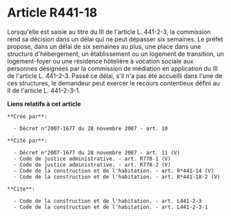 # Article R441-18

Lorsqu'elle est saisie au titre du III de l'article L. 441-2-3, la commission rend sa décision dans un délai qui ne peut
dépasser six semaines. Le préfet propose, dans un délai de six semaines au plus, une place dans une structure d'hébergement,
un établissement ou un logement de transition, un logement-foyer ou une résidence hôtelière à vocation sociale aux personnes
désignées par la commission de médiation en application du III de l'article L. 441-2-3. Passé ce délai, s'il n'a pas été
accueilli dans l'une de ces structures, le demandeur peut exercer le recours contentieux défini au II de l'article L.
441-2-3-1.

**Liens relatifs à cet article**

	**Créé par**:

	  - Décret n°2007-1677 du 28 novembre 2007 - art. 10

	**Cité par**:

	  - Décret n°2007-1677 du 28 novembre 2007 - art. 11 (V)
	  - Code de justice administrative. - art. R778-1 (V)
	  - Code de justice administrative. - art. R778-2 (V)
	  - Code de la construction et de l'habitation. - art. R*441-14 (V)
	  - Code de la construction et de l'habitation. - art. R*441-18-2 (V)

	**Cite**:

	  - Code de la construction et de l'habitation. - art. L441-2-3
	  - Code de la construction et de l'habitation. - art. L441-2-3-1
